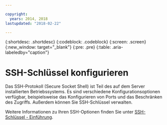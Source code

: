 ```yaml
---

copyright:
  years: 2014, 2018
lastupdated: "2018-02-22"

---
```




{:shortdesc: .shortdesc}
{:codeblock: .codeblock}
{:screen: .screen}
{:new_window: target="_blank"}
{:pre: .pre}
{:table: .aria-labeledby="caption"}

# SSH-Schlüssel konfigurieren
Das SSH-Protokoll (Secure Socket Shell) ist Teil des auf dem Server installierten Betriebssystems. Es sind verschiedene Konfigurationsoptionen verfügbar, beispielsweise das Konfigurieren von Ports und das Beschränken des Zugriffs. Außerdem können Sie SSH-Schlüssel verwalten.

Weitere Informationen zu Ihren SSH-Optionen finden Sie unter [SSH-Schlüssel - Einführung](/docs/infrastructure/ssh-keys/index.html).
